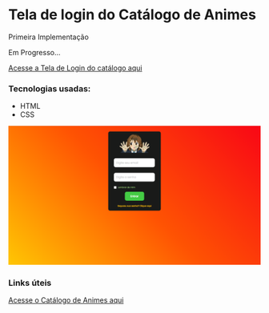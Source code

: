 <h1>Tela de login do Catálogo de Animes</h1>
<p>Primeira Implementação</p>
<p>Em Progresso...</p>

<a href="https://helenaoliveira366.github.io/login-Form-Catalogo_Animes/" target="_blank">Acesse a Tela de Login do catálogo aqui</a>

<h3>Tecnologias usadas:</h3>
<ul>
  <li>HTML</li>
  <li>CSS</li>
</ul>


<img src="Assets/Login-form.PNG" alt="Imagem do projeto 'Tela de login do Catálogo de Animes'">

<h3>Links úteis</h3>
<a href="https://helenaoliveira366.github.io/Catologo-animes/" target="_blank">Acesse o Catálogo de Animes aqui</a>
